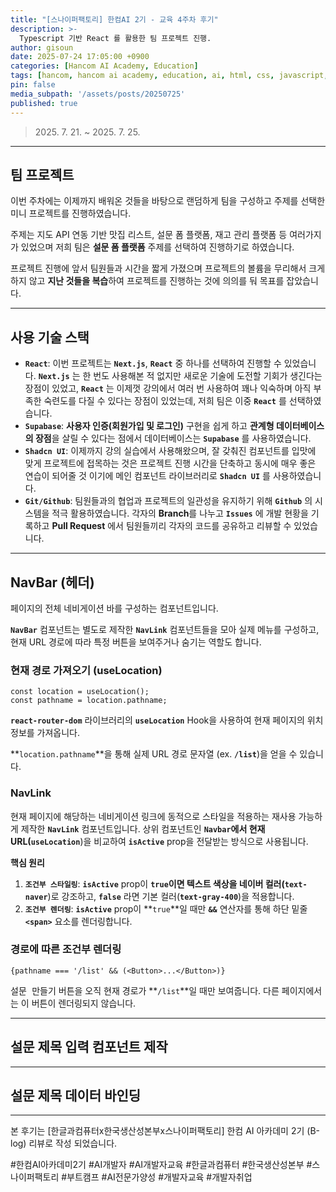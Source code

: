```yaml
---
title: "[스나이퍼팩토리] 한컴AI 2기 - 교육 4주차 후기"
description: >-
  Typescript 기반 React 를 활용한 팀 프로젝트 진행.
author: gisoun
date: 2025-07-24 17:05:00 +0900
categories: [Hancom AI Academy, Education]
tags: [hancom, hancom ai academy, education, ai, html, css, javascript, js]
pin: false
media_subpath: '/assets/posts/20250725'
published: true
---
```


> 2025\. 7\. 21\. ~ 2025\. 7\. 25\.

---

## 팀 프로젝트

이번 주차에는 이제까지 배워온 것들을 바탕으로 랜덤하게 팀을 구성하고 주제를 선택한 미니 프로젝트를 진행하였습니다.  

주제는 지도 API 연동 기반 맛집 리스트, 설문 폼 플랫폼, 재고 관리 플랫폼 등 여러가지가 있었으며 저희 팀은 **설문 폼 플랫폼** 주제를 선택하여 진행하기로 하였습니다.  

프로젝트 진행에 앞서 팀원들과 시간을 짧게 가졌으며 프로젝트의 볼륨을 무리해서 크게 하지 않고 **지난 것들을 복습**하여 프로젝트를 진행하는 것에 의의를 둬 목표를 잡았습니다.

---

## 사용 기술 스택

- **`React`**: 이번 프로젝트는 **`Next.js`**, **`React`** 중 하나를 선택하여 진행할 수 있었습니다. **`Next.js`** 는 한 번도 사용해본 적 없지만 새로운 기술에 도전할 기회가 생긴다는 장점이 있었고, **`React`** 는 이제껏 강의에서 여러 번 사용하여 꽤나 익숙하며 아직 부족한 숙련도를 다질 수 있다는 장점이 있었는데, 저희 팀은 이중 **`React`** 를 선택하였습니다.
- **`Supabase`**: **사용자 인증(회원가입 및 로그인)** 구현을 쉽게 하고 **관계형 데이터베이스의 장점**을 살릴 수 있다는 점에서 데이터베이스는 **`Supabase`** 를 사용하였습니다.
- **`Shadcn UI`**: 이제까지 강의 실습에서 사용해왔으며, 잘 갖춰진 컴포넌트를 입맛에 맞게 프로젝트에 접목하는 것은 프로젝트 진행 시간을 단축하고 동시에 매우 좋은 연습이 되어줄 것 이기에 메인 컴포넌트 라이브러리로 **`Shadcn UI`** 를 사용하였습니다.
- **`Git/Github`**: 팀원들과의 협업과 프로젝트의 일관성을 유지하기 위해 **`Github`** 의 시스템을 적극 활용하였습니다. 각자의 **Branch**를 나누고 **`Issues`** 에 개발 현황을 기록하고 **Pull Request** 에서 팀원들끼리 각자의 코드를 공유하고 리뷰할 수 있었습니다.

---

## NavBar (헤더)

페이지의 전체 네비게이션 바를 구성하는 컴포넌트입니다.  

**`NavBar`** 컴포넌트는 별도로 제작한 **`NavLink`** 컴포넌트들을 모아 실제 메뉴를 구성하고, 현재 URL 경로에 따라 특정 버튼을 보여주거나 숨기는 역할도 합니다.

### 현재 경로 가져오기 (useLocation)

```
const location = useLocation();
const pathname = location.pathname;
```

**`react-router-dom`** 라이브러리의 **`useLocation`** Hook을 사용하여 현재 페이지의 위치 정보를 가져옵니다.  

**`location.pathname`**을 통해 실제 URL 경로 문자열 (ex. **`/list`**)을 얻을 수 있습니다.  

### NavLink

현재 페이지에 해당하는 네비게이션 링크에 동적으로 스타일을 적용하는 재사용 가능하게 제작한 **`NavLink`** 컴포넌트입니다. 상위 컴포넌트인 **`Navbar`**에서 현재 URL(**`useLocation`**)을 비교하여 **`isActive`** prop을 전달받는 방식으로 사용됩니다.  

**핵심 원리**
1. **`조건부 스타일링`**: **`isActive`** prop이 **`true`**이면 텍스트 색상을 네이버 컬러(**`text-naver`**)로 강조하고, **`false`** 라면 기본 컬러(**`text-gray-400`**)을 적용합니다.
2. **`조건부 렌더링`**: **`isActive`** prop이 **`true`**일 때만 **`&&`** 연산자를 통해 하단 밑줄 **`<span>`** 요소를 렌더링합니다.

### 경로에 따른 조건부 렌더링

```
{pathname === '/list' && (<Button>...</Button>)}
```

<kbd>설문 만들기</kbd> 버튼을 오직 현재 경로가 **`/list`**일 때만 보여줍니다. 다른 페이지에서는 이 버튼이 렌더링되지 않습니다.

---

## 설문 제목 입력 컴포넌트 제작

---

## 설문 제목 데이터 바인딩

---

본 후기는 [한글과컴퓨터x한국생산성본부x스나이퍼팩토리] 한컴 AI 아카데미 2기 (B-log) 리뷰로 작성 되었습니다.

#한컴AI아카데미2기 #AI개발자 #AI개발자교육 #한글과컴퓨터 #한국생산성본부 #스나이퍼팩토리 #부트캠프 #AI전문가양성 #개발자교육 #개발자취업
